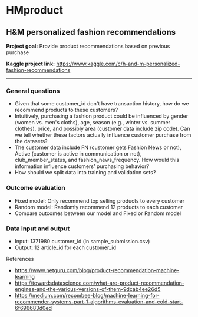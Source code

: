 # HMproduct
## H&amp;M personalized fashion recommendations

<strong>Project goal:</strong> Provide product recommendations based on previous purchase

<strong>Kaggle project link:</strong> https://www.kaggle.com/c/h-and-m-personalized-fashion-recommendations  

---

### General questions

- Given that some customer_id don't have transaction history, how do we recommend products to these customers?
- Intuitively, purchasing a fashion product could be influenced by gender (women vs. men's cloths), age, season (e.g., winter vs. summer clothes), price, and possibly area (customer data include zip code). Can we tell whether these factors actually influence customer purchase from the datasets?
- The customer data include FN (customer gets Fashion News or not), Active (customer is active in communication or not), club_member_status, and fashion_news_frequency. How would this information influence customers' purchasing behavior?
- How should we split data into training and validation sets?

### Outcome evaluation
- Fixed model: Only recommend top selling products to every customer
- Random model: Randomly recommend 12 products to each customer
- Compare outcomes between our model and Fixed or Random model

### Data input and output
- Input: 1371980 customer_id (in sample_submission.csv)
- Output: 12 article_id for each customer_id




References

- https://www.netguru.com/blog/product-recommendation-machine-learning
- https://towardsdatascience.com/what-are-product-recommendation-engines-and-the-various-versions-of-them-9dcab4ee26d5
- https://medium.com/recombee-blog/machine-learning-for-recommender-systems-part-1-algorithms-evaluation-and-cold-start-6f696683d0ed
